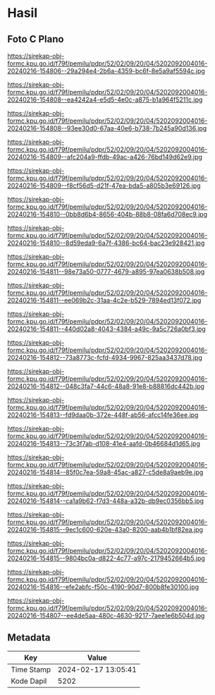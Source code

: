 # Hasil

## Foto C Plano

https://sirekap-obj-formc.kpu.go.id/f79f/pemilu/pdpr/52/02/09/20/04/5202092004016-20240216-154806--29a294e4-2b6a-4359-bc6f-8e5a9af5594c.jpg

https://sirekap-obj-formc.kpu.go.id/f79f/pemilu/pdpr/52/02/09/20/04/5202092004016-20240216-154808--ea4242a4-e5d5-4e0c-a875-b1a964f5211c.jpg

https://sirekap-obj-formc.kpu.go.id/f79f/pemilu/pdpr/52/02/09/20/04/5202092004016-20240216-154808--93ee30d0-67aa-40e6-b738-7b245a90d136.jpg

https://sirekap-obj-formc.kpu.go.id/f79f/pemilu/pdpr/52/02/09/20/04/5202092004016-20240216-154809--afc204a9-ffdb-49ac-a426-76bd149d62e9.jpg

https://sirekap-obj-formc.kpu.go.id/f79f/pemilu/pdpr/52/02/09/20/04/5202092004016-20240216-154809--f8cf56d5-d21f-47ea-bda5-a805b3e69126.jpg

https://sirekap-obj-formc.kpu.go.id/f79f/pemilu/pdpr/52/02/09/20/04/5202092004016-20240216-154810--0bb8d6b4-8656-404b-88b8-08fa6d708ec9.jpg

https://sirekap-obj-formc.kpu.go.id/f79f/pemilu/pdpr/52/02/09/20/04/5202092004016-20240216-154810--8d59eda9-6a7f-4386-bc64-bac23e928421.jpg

https://sirekap-obj-formc.kpu.go.id/f79f/pemilu/pdpr/52/02/09/20/04/5202092004016-20240216-154811--98e73a50-0777-4679-a895-97ea0638b508.jpg

https://sirekap-obj-formc.kpu.go.id/f79f/pemilu/pdpr/52/02/09/20/04/5202092004016-20240216-154811--ee069b2c-31aa-4c2e-b529-7894ed13f072.jpg

https://sirekap-obj-formc.kpu.go.id/f79f/pemilu/pdpr/52/02/09/20/04/5202092004016-20240216-154811--440d02a8-4043-4384-a49c-9a5c726a0bf3.jpg

https://sirekap-obj-formc.kpu.go.id/f79f/pemilu/pdpr/52/02/09/20/04/5202092004016-20240216-154812--73a8773c-fcfd-4934-9967-825aa3437d78.jpg

https://sirekap-obj-formc.kpu.go.id/f79f/pemilu/pdpr/52/02/09/20/04/5202092004016-20240216-154812--048c3fa7-44c6-48a8-91e8-b88816dc442b.jpg

https://sirekap-obj-formc.kpu.go.id/f79f/pemilu/pdpr/52/02/09/20/04/5202092004016-20240216-154813--fd9daa0b-372e-448f-ab56-afcc14fe36ee.jpg

https://sirekap-obj-formc.kpu.go.id/f79f/pemilu/pdpr/52/02/09/20/04/5202092004016-20240216-154813--73c3f7ab-d108-41e4-aafd-0b46684d1d65.jpg

https://sirekap-obj-formc.kpu.go.id/f79f/pemilu/pdpr/52/02/09/20/04/5202092004016-20240216-154814--85f0c7ea-59a8-45ac-a827-c5de8a9aeb9e.jpg

https://sirekap-obj-formc.kpu.go.id/f79f/pemilu/pdpr/52/02/09/20/04/5202092004016-20240216-154814--ca1a9b62-f7d3-448a-a32b-db9ec0356bb5.jpg

https://sirekap-obj-formc.kpu.go.id/f79f/pemilu/pdpr/52/02/09/20/04/5202092004016-20240216-154815--9ec1c600-620e-43a0-8200-aab4b1bf82ea.jpg

https://sirekap-obj-formc.kpu.go.id/f79f/pemilu/pdpr/52/02/09/20/04/5202092004016-20240216-154815--9804bc0a-d822-4c77-a97c-2179452664b5.jpg

https://sirekap-obj-formc.kpu.go.id/f79f/pemilu/pdpr/52/02/09/20/04/5202092004016-20240216-154816--efe2abfc-f50c-4190-90d7-800b8fe30100.jpg

https://sirekap-obj-formc.kpu.go.id/f79f/pemilu/pdpr/52/02/09/20/04/5202092004016-20240216-154807--ee4de5aa-480c-4630-9217-7aee1e6b504d.jpg


## Metadata

| Key        | Value               |
| ---------- | ------------------- |
| Time Stamp | 2024-02-17 13:05:41 |
| Kode Dapil | 5202                |



